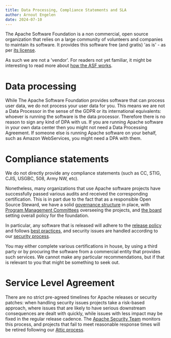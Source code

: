 ```yaml
---
title: Data Processing, Compliance Statements and SLA
author: Arnout Engelen
date: 2024-07-10
---
```


The Apache Software Foundation is a non commercial, open source organization that relies on a large community of volunteers and companies to maintain its software. It provides this software free (and gratis) 'as is' - as per [its license](https://www.apache.org/licenses/LICENSE-2.0).

As such we are not a 'vendor'. For readers not yet familiar, it might be interesting to read more about [how the ASF works](https://apache.org/foundation/how-it-works.html).

# Data processing

While The Apache Software Foundation provides software that can process user data, we do not process your user data for you.
This means we are not a Data Processor in the sense of the GDPR or its international equivalents: whoever is running the software is the data processor.
Therefore there is no reason to sign any kind of DPA with us.
If you are running Apache software in your own data center then you might not need a Data Processing Agreement. 
If someone else is running Apache software on your behalf, such as Amazon WebServices, you might need a DPA with them.

# Compliance statements

We do not directly provide any compliance statements (such as CC, STIG, CJIS, USGBC, 508, Army NW, etc).

Nonetheless, many organizations that use Apache software projects have successfully passed various audits and received the corresponding certification.
This is in part due to the fact that as a responsible Open Source Steward, we have a solid [governance structure](https://apache.org/foundation/governance/) in place, with [Program Management Committees](https://apache.org/foundation/governance/pmcs.html) overseeing the projects, and [the board](https://apache.org/foundation/governance/board.html) setting overall policy for the foundation.

In particular, any software that is released will adhere to the [release policy](https://www.apache.org/legal/release-policy.html) and follows [best practices](https://infra.apache.org/release-publishing.html), and security issues are handled according to our [security process](https://apache.org/security/committers.html).

You may either complete various certifications in house, by using a third party or by procuring the software from a commercial entity that provides such services. We cannot make any particular recommendations, but if that is relevant to you that might be something to seek out.

# Service Level Agreement

There are no strict pre-agreed timelines for Apache releases or security patches:
when handling security issues projects take a risk-based approach, where issues
that are likely to have serious downstream consequences are dealt with quickly,
while issues with less impact may be fixed in the regular release cadence. The
[Apache Security Team](https://apache.org/security) monitors this process, and
projects that fail to meet reasonable response times will be retired following
our [Attic process](https://attic.apache.org).

